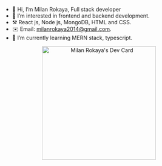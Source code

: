 - 👋 Hi, I’m Milan Rokaya, Full stack developer
- 👀 I’m interested in frontend and backend development.
- ⚒️ React js, Node js, MongoDB, HTML and CSS.
- ✉️ Email: milanrokaya2014@gmail.com.
- 🌱 I’m currently learning MERN stack, typescript.

<a href="https://app.daily.dev/milan0827" style="display: block; text-align: center; width: '100%'"><img src="https://api.daily.dev/devcards/5a13e942a7264ceb9e0336c71676ed4e.png?r=jtc" width="300" alt="Milan Rokaya's Dev Card"/></a>
<!---
milan0827/milan0827 is a ✨ special ✨ repository because its `README.md` (this file) appears on your GitHub profile.
You can click the Preview link to take a look at your changes.
--->

